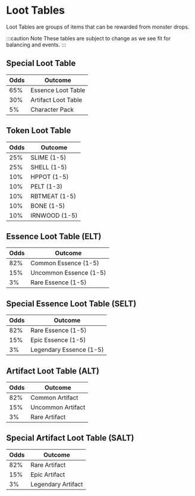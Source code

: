# Loot Tables

Loot Tables are groups of items that can be rewarded from monster drops.

:::caution Note
These tables are subject to change as we see fit for balancing and events.
:::

## Special Loot Table

| Odds | Outcome             |
| ---- | ------------------- |
| 65%  | Essence Loot Table  |
| 30%  | Artifact Loot Table |
| 5%   | Character Pack      |

## Token Loot Table

| Odds | Outcome       |
| ---- | ------------- |
| 25%  | SLIME (1-5)   |
| 25%  | SHELL (1-5)   |
| 10%  | HPPOT (1-5)   |
| 10%  | PELT (1-3)    |
| 10%  | RBTMEAT (1-5) |
| 10%  | BONE (1-5)    |
| 10%  | IRNWOOD (1-5) |

## Essence Loot Table (ELT)

| Odds | Outcome                |
| ---- | ---------------------- |
| 82%  | Common Essence (1-5)   |
| 15%  | Uncommon Essence (1-5) |
| 3%   | Rare Essence (1-5)     |

## Special Essence Loot Table (SELT)

| Odds | Outcome                 |
| ---- | ----------------------- |
| 82%  | Rare Essence (1-5)      |
| 15%  | Epic Essence (1-5)      |
| 3%   | Legendary Essence (1-5) |

## Artifact Loot Table (ALT)

| Odds | Outcome           |
| ---- | ----------------- |
| 82%  | Common Artifact   |
| 15%  | Uncommon Artifact |
| 3%   | Rare Artifact     |

## Special Artifact Loot Table (SALT)

| Odds | Outcome            |
| ---- | ------------------ |
| 82%  | Rare Artifact      |
| 15%  | Epic Artifact      |
| 3%   | Legendary Artifact |
